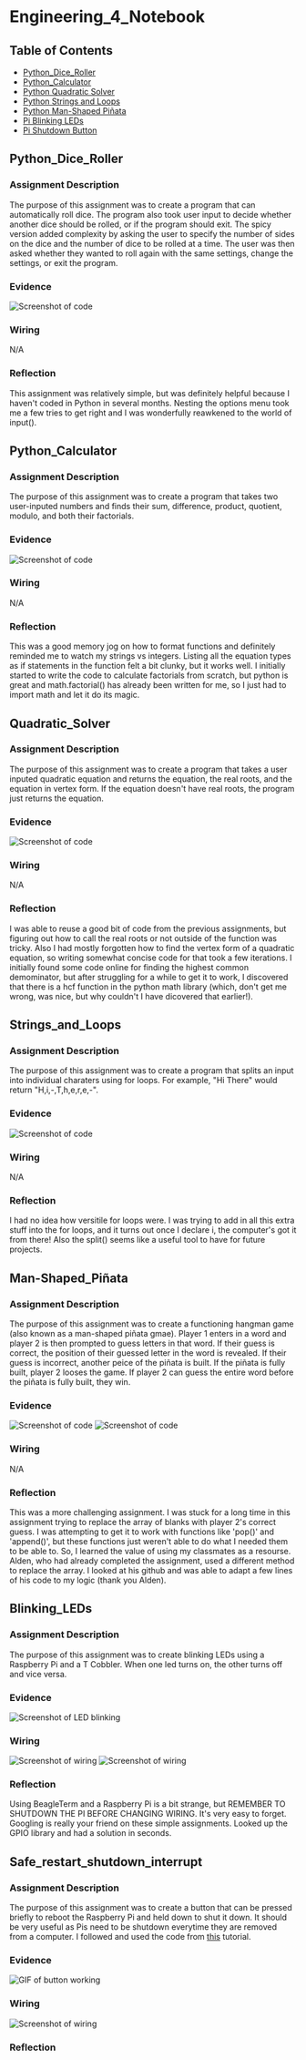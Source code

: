 # Engineering_4_Notebook

## Table of Contents
* [Python_Dice_Roller](#PythonDiceRoller)
* [Python_Calculator](#Python_Calculator)
* [Python Quadratic Solver](#Quadratic_Solver)
* [Python Strings and Loops](#Strings_and_Loops)
* [Python Man-Shaped Piñata](#Man-Shaped_Piñata)
* [Pi Blinking LEDs](#Blinking_LEDs)
* [Pi Shutdown Button](#Safe_restart_shutdown_interrupt)

## Python_Dice_Roller


### Assignment Description

The purpose of this assignment was to create a program that can automatically roll dice. The program also took user input to decide whether another dice should be rolled, or if the program should exit. The spicy version added complexity by asking the user to specify the number of sides on the dice and the number of dice to be rolled at a time. The user was then asked whether they wanted to roll again with the same settings, change the settings, or exit the program. 

### Evidence 

![Screenshot of code](https://github.com/jbailey24/Engineering_4_Notebook/blob/main/Python/media/IMG_8253.jpg?raw=true)

### Wiring

N/A

### Reflection

This assignment was relatively simple, but was definitely helpful because I haven't coded in Python in several months. Nesting the options menu took me a few tries to get right and I was wonderfully reawkened to the world of input().

## Python_Calculator

### Assignment Description
The purpose of this assignment was to create a program that takes two user-inputed numbers and finds their sum, difference, product, quotient, modulo, and both their factorials.
### Evidence 
![Screenshot of code](https://github.com/jbailey24/Engineering_4_Notebook/blob/main/Python/media/IMG_8255.jpg?raw=true)

### Wiring
N/A

### Reflection

This was a good memory jog on how to format functions and definitely reminded me to watch my strings vs integers. Listing all the equation types as if statements in the function felt a bit clunky, but it works well. I initially started to write the code to calculate factorials from scratch, but python is great and math.factorial() has already been written for me, so I just had to import math and let it do its magic. 

## Quadratic_Solver

### Assignment Description
The purpose of this assignment was to create a program that takes a user inputed quadratic equation and returns the equation, the real roots, and the equation in vertex form. If the equation doesn't have real roots, the program just returns the equation. 

### Evidence 
![Screenshot of code](https://github.com/jbailey24/Engineering_4_Notebook/blob/main/Python/media/Screenshot%202021-09-21%20113645.png?raw=true)

### Wiring
N/A

### Reflection

I was able to reuse a good bit of code from the previous assignments, but figuring out how to call the real roots or not outside of the function was tricky. Also I had mostly forgotten how to find the vertex form of a quadratic equation, so writing somewhat concise code for that took a few iterations. I initially found some code online for finding the highest common demominator, but after struggling for a while to get it to work, I discovered that there is a hcf function in the python math library (which, don't get me wrong, was nice, but why couldn't I have dicovered that earlier!).  

## Strings_and_Loops

### Assignment Description
The purpose of this assignment was to create a program that splits an input into individual charaters using for loops. For example, "Hi There" would return "H,i,-,T,h,e,r,e,-". 
### Evidence 
![Screenshot of code](https://github.com/jbailey24/Engineering_4_Notebook/blob/main/Python/media/Screenshot%202021-09-21%20121400.png?raw=true)

### Wiring
N/A

### Reflection

I had no idea how versitile for loops were. I was trying to add in all this extra stuff into the for loops, and it turns out once I declare i, the computer's got it from there! Also the split() seems like a useful tool to have for future projects.  


## Man-Shaped_Piñata

### Assignment Description

The purpose of this assignment was to create a functioning hangman game (also known as a man-shaped piñata gmae). Player 1 enters in a word and player 2 is then prompted to guess letters in that word. If their guess is correct, the position of their guessed letter in the word is revealed. If their guess is incorrect, another peice of the piñata is built. If the piñata is fully built, player 2 looses the game. If player 2 can guess the entire word before the piñata is fully built, they win.

### Evidence 
![Screenshot of code](https://github.com/jbailey24/Engineering_4_Notebook/blob/main/Python/media/Screenshot%202021-10-05%20115445.jpg?raw=true)
![Screenshot of code](https://github.com/jbailey24/Engineering_4_Notebook/blob/main/Python/media/Screenshot%202021-10-05%20115624.jpg?raw=true)
### Wiring
N/A

### Reflection
This was a more challenging assignment. I was stuck for a long time in this assignment trying to replace the array of blanks with player 2's correct guess. I was attempting to get it to work with functions like 'pop()' and 'append()', but these functions just weren't able to do what I needed them to be able to. So, I learned the value of using my classmates as a resourse. Alden, who had already completed the assignment, used a different method to replace the array. I looked at his github and was able to adapt a few lines of his code to my logic (thank you Alden).  


## Blinking_LEDs

### Assignment Description

The purpose of this assignment was to create blinking LEDs using a Raspberry Pi and a T Cobbler. When one led turns on, the other turns off and vice versa.

### Evidence 
![Screenshot of LED blinking](https://github.com/jbailey24/Engineering_4_Notebook/blob/main/Python/media/IMG_8669.jpg?raw=true)

### Wiring
![Screenshot of wiring](https://github.com/jbailey24/Engineering_4_Notebook/blob/main/Python/media/IMG_8665.jpg?raw=true)
![Screenshot of wiring](https://github.com/jbailey24/Engineering_4_Notebook/blob/main/Python/media/IMG_8666.jpg?raw=true)
### Reflection
Using BeagleTerm and a Raspberry Pi is a bit strange, but REMEMBER TO SHUTDOWN THE PI BEFORE CHANGING WIRING. It's very easy to forget. Googling is really your friend on these simple assignments. Looked up the GPIO library and had a solution in seconds. 


## Safe_restart_shutdown_interrupt

### Assignment Description

The purpose of this assignment was to create a button that can be pressed briefly to reboot the Raspberry Pi and held down to shut it down. It should be very useful as Pis need to be shutdown everytime they are removed from a computer. I followed and used the code from [this](
https://learn.sparkfun.com/tutorials/raspberry-pi-safe-reboot-and-shutdown-button/all) tutorial.

### Evidence 
![GIF of button working](https://github.com/jbailey24/Engineering_4_Notebook/blob/main/Python/media/IMG_8712.GIF?raw=true)

### Wiring
![Screenshot of wiring](https://github.com/jbailey24/Engineering_4_Notebook/blob/main/Python/media/IMG_8710.jpg?raw=true)

### Reflection

